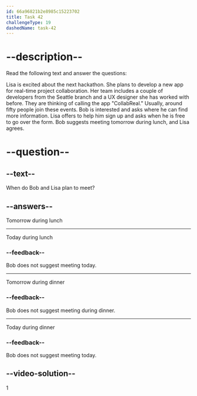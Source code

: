 ```yaml
---
id: 66a96821b2e8985c15223702
title: Task 42
challengeType: 19
dashedName: task-42
---
```


# --description--

Read the following text and answer the questions:

Lisa is excited about the next hackathon. She plans to develop a new app for real-time project collaboration. Her team includes a couple of developers from the Seattle branch and a UX designer she has worked with before. They are thinking of calling the app "CollabReal." Usually, around fifty people join these events. Bob is interested and asks where he can find more information. Lisa offers to help him sign up and asks when he is free to go over the form. Bob suggests meeting tomorrow during lunch, and Lisa agrees.

# --question--

## --text--

When do Bob and Lisa plan to meet?

## --answers--

Tomorrow during lunch

---

Today during lunch

### --feedback--

Bob does not suggest meeting today.

---

Tomorrow during dinner

### --feedback--

Bob does not suggest meeting during dinner.

---

Today during dinner

### --feedback--

Bob does not suggest meeting today.

## --video-solution--

1
